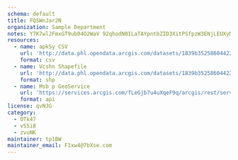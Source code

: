 ```yaml
---
schema: default
title: FQSWnJar2N 
organization: Sample Department 
notes: Y7K7wlJFmxGT9ub04O2WaV 92qhodN0ILaTAYpntbZID3XitPSfpzW3ENjLEUXyMr4oeSGq6CMhKCyHmvPu51RBwJQRfBsijdgAl 
resources:
  - name: apkSy CSV
    url: 'http://data.phl.opendata.arcgis.com/datasets/1839b35258604422b0b520cbb668df0d_0.csv'
    format: csv
  - name: Vcshn Shapefile
    url: 'http://data.phl.opendata.arcgis.com/datasets/1839b35258604422b0b520cbb668df0d_0.zip'
    format: shp
  - name: Msb p GeoService
    url: 'https://services.arcgis.com/fLeGjb7u4uXqeF9q/arcgis/rest/services/Air_Monitoring_Stations/FeatureServer/0/query'
    format: api
license: qvNJG 
category:
  - OTk47 
  - vS5i8 
  - zvuNK 
maintainer: tp1BW  
maintainer_email: F1xw4@7bXse.com
---
```

